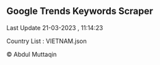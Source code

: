 

## Google Trends Keywords Scraper 
 
Last Update 21-03-2023 , 11:14:23

Country List :
VIETNAM.json



© Abdul Muttaqin 
